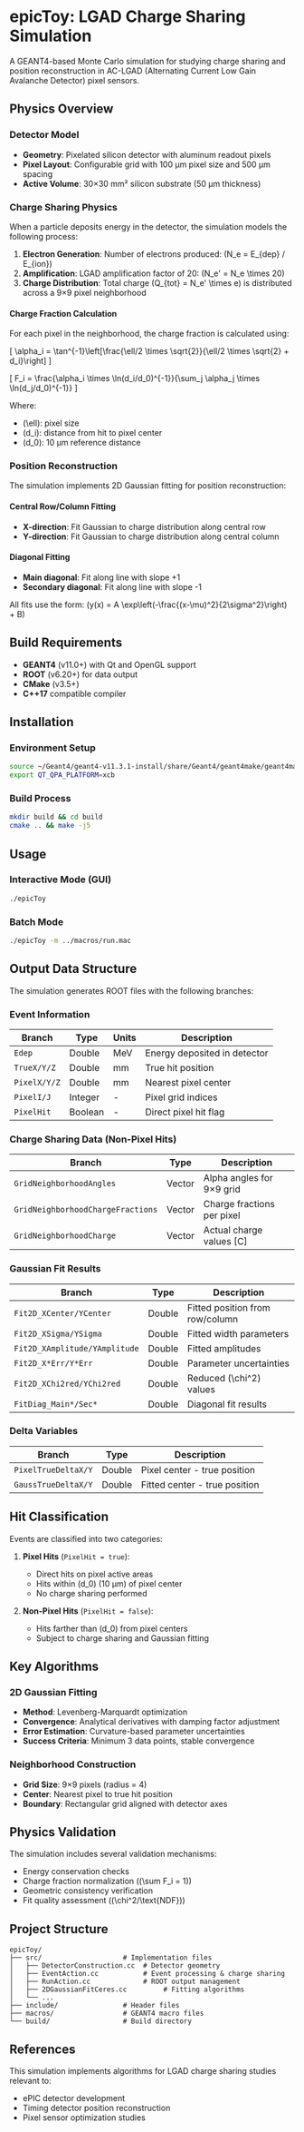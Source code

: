 # epicToy: LGAD Charge Sharing Simulation

A GEANT4-based Monte Carlo simulation for studying charge sharing and position reconstruction in AC-LGAD (Alternating Current Low Gain Avalanche Detector) pixel sensors.

## Physics Overview

### Detector Model
- **Geometry**: Pixelated silicon detector with aluminum readout pixels
- **Pixel Layout**: Configurable grid with 100 μm pixel size and 500 μm spacing
- **Active Volume**: 30×30 mm² silicon substrate (50 μm thickness)

### Charge Sharing Physics

When a particle deposits energy in the detector, the simulation models the following process:

1. **Electron Generation**: Number of electrons produced: \(N_e = E_{dep} / E_{ion}\)
2. **Amplification**: LGAD amplification factor of 20: \(N_e' = N_e \times 20\)
3. **Charge Distribution**: Total charge \(Q_{tot} = N_e' \times e\) is distributed across a 9×9 pixel neighborhood

#### Charge Fraction Calculation

For each pixel in the neighborhood, the charge fraction is calculated using:

\[
\alpha_i = \tan^{-1}\left[\frac{\ell/2 \times \sqrt{2}}{\ell/2 \times \sqrt{2} + d_i}\right]
\]

\[
F_i = \frac{\alpha_i \times \ln(d_i/d_0)^{-1}}{\sum_j \alpha_j \times \ln(d_j/d_0)^{-1}}
\]

Where:
- \(\ell\): pixel size
- \(d_i\): distance from hit to pixel center
- \(d_0\): 10 μm reference distance

### Position Reconstruction

The simulation implements 2D Gaussian fitting for position reconstruction:

#### Central Row/Column Fitting
- **X-direction**: Fit Gaussian to charge distribution along central row
- **Y-direction**: Fit Gaussian to charge distribution along central column

#### Diagonal Fitting
- **Main diagonal**: Fit along line with slope +1
- **Secondary diagonal**: Fit along line with slope -1

All fits use the form: \(y(x) = A \exp\left(-\frac{(x-\mu)^2}{2\sigma^2}\right) + B\)

## Build Requirements

- **GEANT4** (v11.0+) with Qt and OpenGL support
- **ROOT** (v6.20+) for data output
- **CMake** (v3.5+)
- **C++17** compatible compiler

## Installation

### Environment Setup
```bash
source ~/Geant4/geant4-v11.3.1-install/share/Geant4/geant4make/geant4make.sh
export QT_QPA_PLATFORM=xcb
```

### Build Process
```bash
mkdir build && cd build
cmake .. && make -j5
```

## Usage

### Interactive Mode (GUI)
```bash
./epicToy
```

### Batch Mode
```bash
./epicToy -m ../macros/run.mac
```

## Output Data Structure

The simulation generates ROOT files with the following branches:

### Event Information
| Branch | Type | Units | Description |
|--------|------|-------|-------------|
| `Edep` | Double | MeV | Energy deposited in detector |
| `TrueX/Y/Z` | Double | mm | True hit position |
| `PixelX/Y/Z` | Double | mm | Nearest pixel center |
| `PixelI/J` | Integer | - | Pixel grid indices |
| `PixelHit` | Boolean | - | Direct pixel hit flag |

### Charge Sharing Data (Non-Pixel Hits)
| Branch | Type | Description |
|--------|------|-------------|
| `GridNeighborhoodAngles` | Vector<Double> | Alpha angles for 9×9 grid |
| `GridNeighborhoodChargeFractions` | Vector<Double> | Charge fractions per pixel |
| `GridNeighborhoodCharge` | Vector<Double> | Actual charge values [C] |

### Gaussian Fit Results
| Branch | Type | Description |
|--------|------|-------------|
| `Fit2D_XCenter/YCenter` | Double | Fitted position from row/column |
| `Fit2D_XSigma/YSigma` | Double | Fitted width parameters |
| `Fit2D_XAmplitude/YAmplitude` | Double | Fitted amplitudes |
| `Fit2D_X*Err/Y*Err` | Double | Parameter uncertainties |
| `Fit2D_XChi2red/YChi2red` | Double | Reduced \(\chi^2\) values |
| `FitDiag_Main*/Sec*` | Double | Diagonal fit results |

### Delta Variables
| Branch | Type | Description |
|--------|------|-------------|
| `PixelTrueDeltaX/Y` | Double | Pixel center - true position |
| `GaussTrueDeltaX/Y` | Double | Fitted center - true position |

## Hit Classification

Events are classified into two categories:

1. **Pixel Hits** (`PixelHit = true`):
   - Direct hits on pixel active areas
   - Hits within \(d_0\) (10 μm) of pixel center
   - No charge sharing performed

2. **Non-Pixel Hits** (`PixelHit = false`):
   - Hits farther than \(d_0\) from pixel centers
   - Subject to charge sharing and Gaussian fitting

## Key Algorithms

### 2D Gaussian Fitting
- **Method**: Levenberg-Marquardt optimization
- **Convergence**: Analytical derivatives with damping factor adjustment
- **Error Estimation**: Curvature-based parameter uncertainties
- **Success Criteria**: Minimum 3 data points, stable convergence

### Neighborhood Construction
- **Grid Size**: 9×9 pixels (radius = 4)
- **Center**: Nearest pixel to true hit position
- **Boundary**: Rectangular grid aligned with detector axes

## Physics Validation

The simulation includes several validation mechanisms:
- Energy conservation checks
- Charge fraction normalization (\(\sum F_i = 1\))
- Geometric consistency verification
- Fit quality assessment (\(\chi^2/\text{NDF}\))

## Project Structure

```
epicToy/
├── src/                    # Implementation files
│   ├── DetectorConstruction.cc  # Detector geometry
│   ├── EventAction.cc           # Event processing & charge sharing
│   ├── RunAction.cc             # ROOT output management
│   ├── 2DGaussianFitCeres.cc         # Fitting algorithms
│   └── ...
├── include/                # Header files
├── macros/                 # GEANT4 macro files
└── build/                  # Build directory
```

## References

This simulation implements algorithms for LGAD charge sharing studies relevant to:
- ePIC detector development
- Timing detector position reconstruction
- Pixel sensor optimization studies